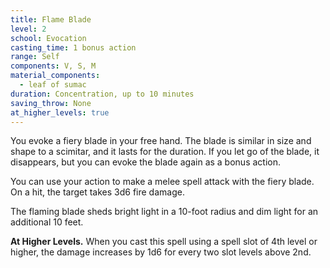 ```yaml
---
title: Flame Blade
level: 2
school: Evocation
casting_time: 1 bonus action
range: Self
components: V, S, M
material_components:
  - leaf of sumac
duration: Concentration, up to 10 minutes
saving_throw: None
at_higher_levels: true
---
```


You evoke a fiery blade in your free hand. The blade is similar in size and shape to a scimitar, and it lasts for the duration. If you let go of the blade, it disappears, but you can evoke the blade again as a bonus action.

You can use your action to make a melee spell attack with the fiery blade. On a hit, the target takes 3d6 fire damage.

The flaming blade sheds bright light in a 10-foot radius and dim light for an additional 10 feet.

**At Higher Levels.** When you cast this spell using a spell slot of 4th level or higher, the damage increases by 1d6 for every two slot levels above 2nd.
